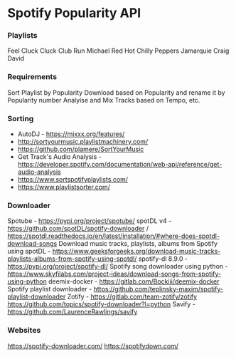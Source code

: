 # Spotify Popularity API

### Playlists

Feel
Cluck Cluck
Club
Run
Michael
Red Hot Chilly Peppers
Jamarquie 
Craig David



### Requirements 

Sort Playlist by Popularity
Download based on Popularity and rename it by Popularity number
Analyise and Mix Tracks based on Tempo, etc. 

### Sorting
- AutoDJ - https://mixxx.org/features/
- http://sortyourmusic.playlistmachinery.com/
- https://github.com/plamere/SortYourMusic
- Get Track's Audio Analysis - https://developer.spotify.com/documentation/web-api/reference/get-audio-analysis
- https://www.sortspotifyplaylists.com/
- https://www.playlistsorter.com/

### Downloader

Spotube - https://pypi.org/project/spotube/
spotDL v4 - https://github.com/spotDL/spotify-downloader / https://spotdl.readthedocs.io/en/latest/installation/#where-does-spotdl-download-songs
Download music tracks, playlists, albums from Spotify using spotDL - https://www.geeksforgeeks.org/download-music-tracks-playlists-albums-from-spotify-using-spotdl/
spotify-dl 8.9.0 - https://pypi.org/project/spotify-dl/
Spotify song downloader using python - https://www.skyfilabs.com/project-ideas/download-songs-from-spotify-using-python
deemix-docker - https://gitlab.com/Bockiii/deemix-docker
Spotify playlist downloader - https://github.com/teplinsky-maxim/spotify-playlist-downloader
Zotify - https://gitlab.com/team-zotify/zotify
https://github.com/topics/spotify-downloader?l=python
Savify - https://github.com/LaurenceRawlings/savify

### Websites 
https://spotify-downloader.com/ 
https://spotifydown.com/


